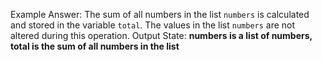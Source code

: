 Example Answer:
The sum of all numbers in the list `numbers` is calculated and stored in the variable `total`. The values in the list `numbers` are not altered during this operation.
Output State: **numbers is a list of numbers, total is the sum of all numbers in the list**